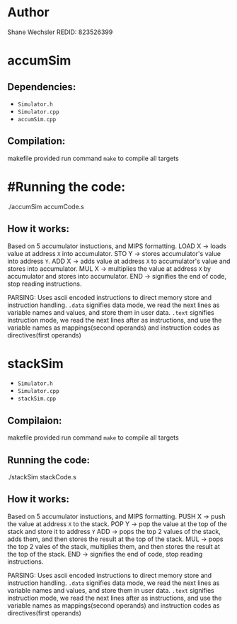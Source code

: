 # Author
Shane Wechsler
REDID: 823526399

# accumSim

## Dependencies: 

* `Simulator.h`
* `Simulator.cpp`
* `accumSim.cpp`

## Compilation:

makefile provided
run command `make` to compile all targets

# #Running the code:
./accumSim accumCode.s

## How it works:

Based on 5 accumulator instuctions, and MIPS formatting.
LOAD X -> loads value at address `X` into accumulator.
STO Y -> stores accumulator's value into address `Y`.
ADD X -> adds value at address `X` to accumulator's value and stores into accumulator.
MUL X -> multiplies the value at address `X` by accumulator and stores into accumulator.
END -> signifies the end of code, stop reading instructions.

PARSING:
Uses ascii encoded instructions to direct memory store and instruction handling.
`.data` signifies data mode, we read the next lines as variable names and values, and store them in user data.
`.text` signifies instruction mode, we read the next lines after as instructions, and use the variable names as mappings(second operands) and instruction codes as directives(first operands)

# stackSim

* `Simulator.h`
* `Simulator.cpp`
* `stackSim.cpp`

## Compilaion:

makefile provided
run command `make` to compile all targets

## Running the code:
./stackSim stackCode.s

## How it works:

Based on 5 accumulator instuctions, and MIPS formatting.
PUSH X -> push the value at address `X` to the stack.
POP Y -> pop the value at the top of the stack and store it to address `Y`
ADD -> pops the top 2 values of the stack, adds them, and then stores the result at the top of the stack.
MUL -> pops the top 2 vales of the stack, multiplies them, and then stores the result at the top of the stack.
END -> signifies the end of code, stop reading instructions.

PARSING:
Uses ascii encoded instructions to direct memory store and instruction handling.
`.data` signifies data mode, we read the next lines as variable names and values, and store them in user data.
`.text` signifies instruction mode, we read the next lines after as instructions, and use the variable names as mappings(second operands) and instruction codes as directives(first operands)
